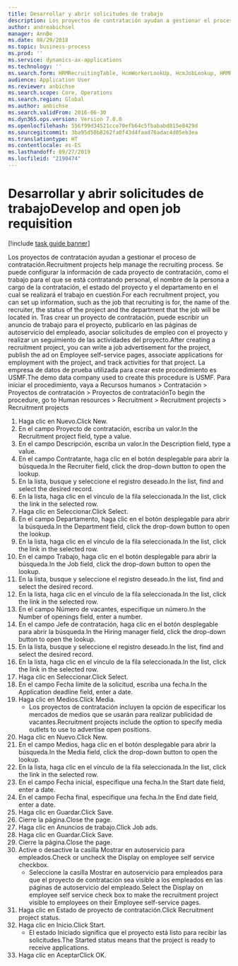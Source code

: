 ```yaml
---
title: Desarrollar y abrir solicitudes de trabajo
description: Los proyectos de contratación ayudan a gestionar el proceso de contratación.
author: andreabichsel
manager: AnnBe
ms.date: 08/29/2018
ms.topic: business-process
ms.prod: ''
ms.service: dynamics-ax-applications
ms.technology: ''
ms.search.form: HRMRecruitingTable, HcmWorkerLookUp, HcmJobLookup, HRMRecruitingMedia, HRMRecruitingJobAd
audience: Application User
ms.reviewer: anbichse
ms.search.scope: Core, Operations
ms.search.region: Global
ms.author: anbichse
ms.search.validFrom: 2016-06-30
ms.dyn365.ops.version: Version 7.0.0
ms.openlocfilehash: 556f99d34521cce70efb64c5fbababd815e8429d
ms.sourcegitcommit: 3ba95d50b8262fa0f43d4faad76adac4d05eb3ea
ms.translationtype: HT
ms.contentlocale: es-ES
ms.lasthandoff: 09/27/2019
ms.locfileid: "2190474"
---
```

# <a name="develop-and-open-job-requisition"></a><span data-ttu-id="43e10-103">Desarrollar y abrir solicitudes de trabajo</span><span class="sxs-lookup"><span data-stu-id="43e10-103">Develop and open job requisition</span></span>

[!include [task guide banner](../../includes/task-guide-banner.md)]

<span data-ttu-id="43e10-104">Los proyectos de contratación ayudan a gestionar el proceso de contratación.</span><span class="sxs-lookup"><span data-stu-id="43e10-104">Recruitment projects help manage the recruiting process.</span></span> <span data-ttu-id="43e10-105">Se puede configurar la información de cada proyecto de contratación, como el trabajo para el que se está contratando personal, el nombre de la persona a cargo de la contratación, el estado del proyecto y el departamento en el cual se realizará el trabajo en cuestión.</span><span class="sxs-lookup"><span data-stu-id="43e10-105">For each recruitment project, you can set up information, such as the job that recruiting is for, the name of the recruiter, the status of the project and the department that the job will be located in.</span></span> <span data-ttu-id="43e10-106">Tras crear un proyecto de contratación, puede escribir un anuncio de trabajo para el proyecto, publicarlo en las páginas de autoservicio del empleado, asociar solicitudes de empleo con el proyecto y realizar un seguimiento de las actividades del proyecto.</span><span class="sxs-lookup"><span data-stu-id="43e10-106">After creating a recruitment project, you can write a job advertisement for the project, publish the ad on Employee self-service pages, associate applications for employment with the project, and track activities for that project.</span></span> <span data-ttu-id="43e10-107">La empresa de datos de prueba utilizada para crear este procedimiento es USMF.</span><span class="sxs-lookup"><span data-stu-id="43e10-107">The demo data company used to create this procedure is USMF.</span></span> <span data-ttu-id="43e10-108">Para iniciar el procedimiento, vaya a Recursos humanos > Contratación > Proyectos de contratación > Proyectos de contratación</span><span class="sxs-lookup"><span data-stu-id="43e10-108">To begin the procedure, go to Human resources > Recruitment > Recruitment projects > Recruitment projects</span></span>

1. <span data-ttu-id="43e10-109">Haga clic en Nuevo.</span><span class="sxs-lookup"><span data-stu-id="43e10-109">Click New.</span></span>
2. <span data-ttu-id="43e10-110">En el campo Proyecto de contratación, escriba un valor.</span><span class="sxs-lookup"><span data-stu-id="43e10-110">In the Recruitment project field, type a value.</span></span>
3. <span data-ttu-id="43e10-111">En el campo Descripción, escriba un valor.</span><span class="sxs-lookup"><span data-stu-id="43e10-111">In the Description field, type a value.</span></span>
4. <span data-ttu-id="43e10-112">En el campo Contratante, haga clic en el botón desplegable para abrir la búsqueda.</span><span class="sxs-lookup"><span data-stu-id="43e10-112">In the Recruiter field, click the drop-down button to open the lookup.</span></span>
5. <span data-ttu-id="43e10-113">En la lista, busque y seleccione el registro deseado.</span><span class="sxs-lookup"><span data-stu-id="43e10-113">In the list, find and select the desired record.</span></span>
6. <span data-ttu-id="43e10-114">En la lista, haga clic en el vínculo de la fila seleccionada.</span><span class="sxs-lookup"><span data-stu-id="43e10-114">In the list, click the link in the selected row.</span></span>
7. <span data-ttu-id="43e10-115">Haga clic en Seleccionar.</span><span class="sxs-lookup"><span data-stu-id="43e10-115">Click Select.</span></span>
8. <span data-ttu-id="43e10-116">En el campo Departamento, haga clic en el botón desplegable para abrir la búsqueda.</span><span class="sxs-lookup"><span data-stu-id="43e10-116">In the Department field, click the drop-down button to open the lookup.</span></span>
9. <span data-ttu-id="43e10-117">En la lista, haga clic en el vínculo de la fila seleccionada.</span><span class="sxs-lookup"><span data-stu-id="43e10-117">In the list, click the link in the selected row.</span></span>
10. <span data-ttu-id="43e10-118">En el campo Trabajo, haga clic en el botón desplegable para abrir la búsqueda.</span><span class="sxs-lookup"><span data-stu-id="43e10-118">In the Job field, click the drop-down button to open the lookup.</span></span>
11. <span data-ttu-id="43e10-119">En la lista, busque y seleccione el registro deseado.</span><span class="sxs-lookup"><span data-stu-id="43e10-119">In the list, find and select the desired record.</span></span>
12. <span data-ttu-id="43e10-120">En la lista, haga clic en el vínculo de la fila seleccionada.</span><span class="sxs-lookup"><span data-stu-id="43e10-120">In the list, click the link in the selected row.</span></span>
13. <span data-ttu-id="43e10-121">En el campo Número de vacantes, especifique un número.</span><span class="sxs-lookup"><span data-stu-id="43e10-121">In the Number of openings field, enter a number.</span></span>
14. <span data-ttu-id="43e10-122">En el campo Jefe de contratación, haga clic en el botón desplegable para abrir la búsqueda.</span><span class="sxs-lookup"><span data-stu-id="43e10-122">In the Hiring manager field, click the drop-down button to open the lookup.</span></span>
15. <span data-ttu-id="43e10-123">En la lista, busque y seleccione el registro deseado.</span><span class="sxs-lookup"><span data-stu-id="43e10-123">In the list, find and select the desired record.</span></span>
16. <span data-ttu-id="43e10-124">En la lista, haga clic en el vínculo de la fila seleccionada.</span><span class="sxs-lookup"><span data-stu-id="43e10-124">In the list, click the link in the selected row.</span></span>
17. <span data-ttu-id="43e10-125">Haga clic en Seleccionar.</span><span class="sxs-lookup"><span data-stu-id="43e10-125">Click Select.</span></span>
18. <span data-ttu-id="43e10-126">En el campo Fecha límite de la solicitud, escriba una fecha.</span><span class="sxs-lookup"><span data-stu-id="43e10-126">In the Application deadline field, enter a date.</span></span>
19. <span data-ttu-id="43e10-127">Haga clic en Medios.</span><span class="sxs-lookup"><span data-stu-id="43e10-127">Click Media.</span></span>
    * <span data-ttu-id="43e10-128">Los proyectos de contratación incluyen la opción de especificar los mercados de medios que se usarán para realizar publicidad de vacantes.</span><span class="sxs-lookup"><span data-stu-id="43e10-128">Recruitment projects include the option to specify media outlets to use to advertise open positions.</span></span>  
20. <span data-ttu-id="43e10-129">Haga clic en Nuevo.</span><span class="sxs-lookup"><span data-stu-id="43e10-129">Click New.</span></span>
21. <span data-ttu-id="43e10-130">En el campo Medios, haga clic en el botón desplegable para abrir la búsqueda.</span><span class="sxs-lookup"><span data-stu-id="43e10-130">In the Media field, click the drop-down button to open the lookup.</span></span>
22. <span data-ttu-id="43e10-131">En la lista, haga clic en el vínculo de la fila seleccionada.</span><span class="sxs-lookup"><span data-stu-id="43e10-131">In the list, click the link in the selected row.</span></span>
23. <span data-ttu-id="43e10-132">En el campo Fecha inicial, especifique una fecha.</span><span class="sxs-lookup"><span data-stu-id="43e10-132">In the Start date field, enter a date.</span></span>
24. <span data-ttu-id="43e10-133">En el campo Fecha final, especifique una fecha.</span><span class="sxs-lookup"><span data-stu-id="43e10-133">In the End date field, enter a date.</span></span>
25. <span data-ttu-id="43e10-134">Haga clic en Guardar.</span><span class="sxs-lookup"><span data-stu-id="43e10-134">Click Save.</span></span>
26. <span data-ttu-id="43e10-135">Cierre la página.</span><span class="sxs-lookup"><span data-stu-id="43e10-135">Close the page.</span></span>
27. <span data-ttu-id="43e10-136">Haga clic en Anuncios de trabajo.</span><span class="sxs-lookup"><span data-stu-id="43e10-136">Click Job ads.</span></span>
28. <span data-ttu-id="43e10-137">Haga clic en Guardar.</span><span class="sxs-lookup"><span data-stu-id="43e10-137">Click Save.</span></span>
29. <span data-ttu-id="43e10-138">Cierre la página.</span><span class="sxs-lookup"><span data-stu-id="43e10-138">Close the page.</span></span>
30. <span data-ttu-id="43e10-139">Active o desactive la casilla Mostrar en autoservicio para empleados.</span><span class="sxs-lookup"><span data-stu-id="43e10-139">Check or uncheck the Display on employee self service checkbox.</span></span>
    * <span data-ttu-id="43e10-140">Seleccione la casilla Mostrar en autoservicio para empleados para que el proyecto de contratación sea visible a los empleados en las páginas de autoservicio del empleado.</span><span class="sxs-lookup"><span data-stu-id="43e10-140">Select the Display on employee self service check box to make the recruitment project visible to employees on their Employee self-service pages.</span></span>  
31. <span data-ttu-id="43e10-141">Haga clic en Estado de proyecto de contratación.</span><span class="sxs-lookup"><span data-stu-id="43e10-141">Click Recruitment project status.</span></span>
32. <span data-ttu-id="43e10-142">Haga clic en Inicio.</span><span class="sxs-lookup"><span data-stu-id="43e10-142">Click Start.</span></span>
    * <span data-ttu-id="43e10-143">El estado Iniciado significa que el proyecto está listo para recibir las solicitudes.</span><span class="sxs-lookup"><span data-stu-id="43e10-143">The Started status means that the project is ready to receive applications.</span></span>  
33. <span data-ttu-id="43e10-144">Haga clic en Aceptar</span><span class="sxs-lookup"><span data-stu-id="43e10-144">Click OK.</span></span>


